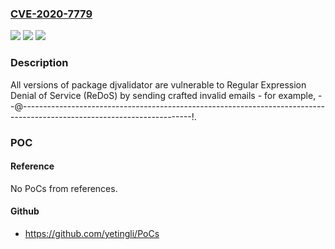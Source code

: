 ### [CVE-2020-7779](https://cve.mitre.org/cgi-bin/cvename.cgi?name=CVE-2020-7779)
![](https://img.shields.io/static/v1?label=Product&message=djvalidator&color=blue)
![](https://img.shields.io/static/v1?label=Version&message=%3E%3D%200%20&color=brighgreen)
![](https://img.shields.io/static/v1?label=Vulnerability&message=Regular%20Expression%20Denial%20of%20Service%20(ReDoS)&color=brighgreen)

### Description

All versions of package djvalidator are vulnerable to Regular Expression Denial of Service (ReDoS) by sending crafted invalid emails - for example, --@------------------------------------------------------------------------------------------------------------------------!.

### POC

#### Reference
No PoCs from references.

#### Github
- https://github.com/yetingli/PoCs

